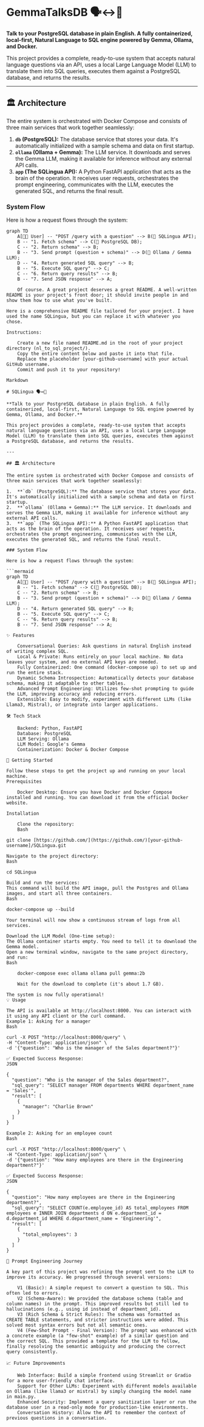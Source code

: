 # GemmaTalksDB 🗣️↔️🐘

**Talk to your PostgreSQL database in plain English. A fully containerized, local-first, Natural Language to SQL engine powered by Gemma, Ollama, and Docker.**

This project provides a complete, ready-to-use system that accepts natural language questions via an API, uses a local Large Language Model (LLM) to translate them into SQL queries, executes them against a PostgreSQL database, and returns the results.

---

## 🏛️ Architecture

The entire system is orchestrated with Docker Compose and consists of three main services that work together seamlessly:

1.  **`db` (PostgreSQL):** The database service that stores your data. It's automatically initialized with a sample schema and data on first startup.
2.  **`ollama` (Ollama + Gemma):** The LLM service. It downloads and serves the Gemma LLM, making it available for inference without any external API calls.
3.  **`app` (The SQLingua API):** A Python FastAPI application that acts as the brain of the operation. It receives user requests, orchestrates the prompt engineering, communicates with the LLM, executes the generated SQL, and returns the final result.

### System Flow

Here is how a request flows through the system:

```mermaid
graph TD
    A[👨‍💻 User] -- "POST /query with a question" --> B(🚀 SQLingua API);
    B -- "1. Fetch schema" --> C(🐘 PostgreSQL DB);
    C -- "2. Return schema" --> B;
    B -- "3. Send prompt (question + schema)" --> D(🧠 Ollama / Gemma LLM);
    D -- "4. Return generated SQL query" --> B;
    B -- "5. Execute SQL query" --> C;
    C -- "6. Return query results" --> B;
    B -- "7. Send JSON response" --> A;

    Of course. A great project deserves a great README. A well-written README is your project's front door; it should invite people in and show them how to use what you've built.

Here is a comprehensive README file tailored for your project. I have used the name SQLingua, but you can replace it with whatever you chose.

Instructions:

    Create a new file named README.md in the root of your project directory (nl_to_sql_project/).
    Copy the entire content below and paste it into that file.
    Replace the placeholder [your-github-username] with your actual GitHub username.
    Commit and push it to your repository!

Markdown

# SQLingua 🗣️↔️🐘

**Talk to your PostgreSQL database in plain English. A fully containerized, local-first, Natural Language to SQL engine powered by Gemma, Ollama, and Docker.**

This project provides a complete, ready-to-use system that accepts natural language questions via an API, uses a local Large Language Model (LLM) to translate them into SQL queries, executes them against a PostgreSQL database, and returns the results.

---

## 🏛️ Architecture

The entire system is orchestrated with Docker Compose and consists of three main services that work together seamlessly:

1.  **`db` (PostgreSQL):** The database service that stores your data. It's automatically initialized with a sample schema and data on first startup.
2.  **`ollama` (Ollama + Gemma):** The LLM service. It downloads and serves the Gemma LLM, making it available for inference without any external API calls.
3.  **`app` (The SQLingua API):** A Python FastAPI application that acts as the brain of the operation. It receives user requests, orchestrates the prompt engineering, communicates with the LLM, executes the generated SQL, and returns the final result.

### System Flow

Here is how a request flows through the system:

```mermaid
graph TD
    A[👨‍💻 User] -- "POST /query with a question" --> B(🚀 SQLingua API);
    B -- "1. Fetch schema" --> C(🐘 PostgreSQL DB);
    C -- "2. Return schema" --> B;
    B -- "3. Send prompt (question + schema)" --> D(🧠 Ollama / Gemma LLM);
    D -- "4. Return generated SQL query" --> B;
    B -- "5. Execute SQL query" --> C;
    C -- "6. Return query results" --> B;
    B -- "7. Send JSON response" --> A;

✨ Features

    Conversational Queries: Ask questions in natural English instead of writing complex SQL.
    Local & Private: Runs entirely on your local machine. No data leaves your system, and no external API keys are needed.
    Fully Containerized: One command (docker-compose up) to set up and run the entire stack.
    Dynamic Schema Introspection: Automatically detects your database schema, making it adaptable to other tables.
    Advanced Prompt Engineering: Utilizes few-shot prompting to guide the LLM, improving accuracy and reducing errors.
    Extensible: Easy to modify, experiment with different LLMs (like Llama3, Mistral), or integrate into larger applications.

🛠️ Tech Stack

    Backend: Python, FastAPI
    Database: PostgreSQL
    LLM Serving: Ollama
    LLM Model: Google's Gemma
    Containerization: Docker & Docker Compose

🚀 Getting Started

Follow these steps to get the project up and running on your local machine.
Prerequisites

    Docker Desktop: Ensure you have Docker and Docker Compose installed and running. You can download it from the official Docker website.

Installation

    Clone the repository:
    Bash

git clone [https://github.com/](https://github.com/)[your-github-username]/SQLingua.git

Navigate to the project directory:
Bash

cd SQLingua

Build and run the services:
This command will build the API image, pull the Postgres and Ollama images, and start all three containers.
Bash

docker-compose up --build

Your terminal will now show a continuous stream of logs from all services.

Download the LLM Model (One-time setup):
The Ollama container starts empty. You need to tell it to download the Gemma model.
Open a new terminal window, navigate to the same project directory, and run:
Bash

    docker-compose exec ollama ollama pull gemma:2b

    Wait for the download to complete (it's about 1.7 GB).

The system is now fully operational!
💡 Usage

The API is available at http://localhost:8000. You can interact with it using any API client or the curl command.
Example 1: Asking for a manager
Bash

curl -X POST "http://localhost:8000/query" \
-H "Content-Type: application/json" \
-d '{"question": "Who is the manager of the Sales department?"}'

✅ Expected Success Response:
JSON

{
  "question": "Who is the manager of the Sales department?",
  "sql_query": "SELECT manager FROM departments WHERE department_name = 'Sales'",
  "result": [
    {
      "manager": "Charlie Brown"
    }
  ]
}

Example 2: Asking for an employee count
Bash

curl -X POST "http://localhost:8000/query" \
-H "Content-Type: application/json" \
-d '{"question": "How many employees are there in the Engineering department?"}'

✅ Expected Success Response:
JSON

{
  "question": "How many employees are there in the Engineering department?",
  "sql_query": "SELECT COUNT(e.employee_id) AS total_employees FROM employees e INNER JOIN departments d ON e.department_id = d.department_id WHERE d.department_name = 'Engineering'",
  "result": [
    {
      "total_employees": 3
    }
  ]
}

🧠 Prompt Engineering Journey

A key part of this project was refining the prompt sent to the LLM to improve its accuracy. We progressed through several versions:

    V1 (Basic): A simple request to convert a question to SQL. This often led to errors.
    V2 (Schema-Aware): We provided the database schema (table and column names) in the prompt. This improved results but still led to hallucinations (e.g., using id instead of department_id).
    V3 (Rich Schema & Strict Rules): The schema was formatted as CREATE TABLE statements, and stricter instructions were added. This solved most syntax errors but not all semantic ones.
    V4 (Few-Shot Prompt - Final Version): The prompt was enhanced with a concrete example (a "few-shot" example) of a similar question and the correct SQL. This provided a template for the LLM to follow, finally resolving the semantic ambiguity and producing the correct query consistently.

📈 Future Improvements

    Web Interface: Build a simple frontend using Streamlit or Gradio for a more user-friendly chat interface.
    Support for Other LLMs: Experiment with different models available on Ollama (like llama3 or mistral) by simply changing the model name in main.py.
    Enhanced Security: Implement a query sanitization layer or run the database user in a read-only mode for production-like environments.
    Conversation History: Allow the API to remember the context of previous questions in a conversation.

